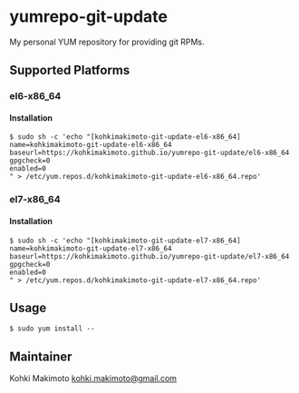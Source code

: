 # yumrepo-git-update

My personal YUM repository for providing git RPMs.

## Supported Platforms

### el6-x86_64

#### Installation

```
$ sudo sh -c 'echo "[kohkimakimoto-git-update-el6-x86_64]
name=kohkimakimoto-git-update-el6-x86_64
baseurl=https://kohkimakimoto.github.io/yumrepo-git-update/el6-x86_64
gpgcheck=0
enabled=0
" > /etc/yum.repos.d/kohkimakimoto-git-update-el6-x86_64.repo'
```

### el7-x86_64

#### Installation

```
$ sudo sh -c 'echo "[kohkimakimoto-git-update-el7-x86_64]
name=kohkimakimoto-git-update-el7-x86_64
baseurl=https://kohkimakimoto.github.io/yumrepo-git-update/el7-x86_64
gpgcheck=0
enabled=0
" > /etc/yum.repos.d/kohkimakimoto-git-update-el7-x86_64.repo'
```


## Usage

```
$ sudo yum install --
```

## Maintainer

Kohki Makimoto <kohki.makimoto@gmail.com>
